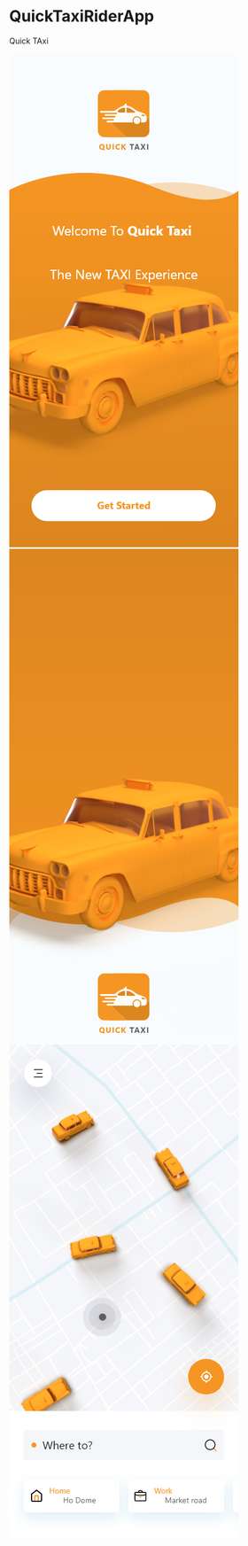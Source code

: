 # QuickTaxiRiderApp
 Quick TAxi 
 
 ![](Screens/get_started.png)
 ![](Screens/auth_screen.png)
 ![](Screens/current_location.png)
 
 
